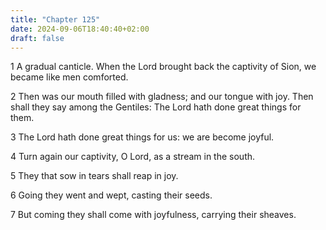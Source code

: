 ```yaml
---
title: "Chapter 125"
date: 2024-09-06T18:40:40+02:00
draft: false
---
```




1 A gradual canticle. When the Lord brought back the captivity of Sion, we became like men comforted.

2 Then was our mouth filled with gladness; and our tongue with joy. Then shall they say among the Gentiles: The Lord hath done great things for them.

3 The Lord hath done great things for us: we are become joyful.

4 Turn again our captivity, O Lord, as a stream in the south.

5 They that sow in tears shall reap in joy.

6 Going they went and wept, casting their seeds.

7 But coming they shall come with joyfulness, carrying their sheaves.

